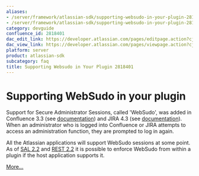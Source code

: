 ```yaml
---
aliases:
- /server/framework/atlassian-sdk/supporting-websudo-in-your-plugin-2818401.html
- /server/framework/atlassian-sdk/supporting-websudo-in-your-plugin-2818401.md
category: devguide
confluence_id: 2818401
dac_edit_link: https://developer.atlassian.com/pages/editpage.action?cjm=wozere&pageId=2818401
dac_view_link: https://developer.atlassian.com/pages/viewpage.action?cjm=wozere&pageId=2818401
platform: server
product: atlassian-sdk
subcategory: faq
title: Supporting Websudo in Your Plugin 2818401
---
```

# Supporting WebSudo in your plugin

Support for ﻿Secure Administrator Sessions, called 'WebSudo', was added in Confluence 3.3 (see <a href="#documentation" class="unresolved">documentation</a>) and JIRA 4.3 (see <a href="#documentation" class="unresolved">documentation</a>). When an administrator who is logged into Confluence or JIRA attempts to access an administration function, they are prompted to log in again.

All the Atlassian applications will support WebSudo sessions at some point. As of [SAL 2.2](https://developer.atlassian.com/pages/viewpage.action?pageId=5242917) and <a href="/pages/createpage.action?spaceKey=REST&amp;title=REST+Plugin+2.2+Release+notes" class="createlink">REST 2.2</a> it is possible to enforce WebSudo from within a plugin if the host application supports it.

[More...](/server/framework/atlassian-sdk/adding-websudo-support-to-your-plugin)


































































































